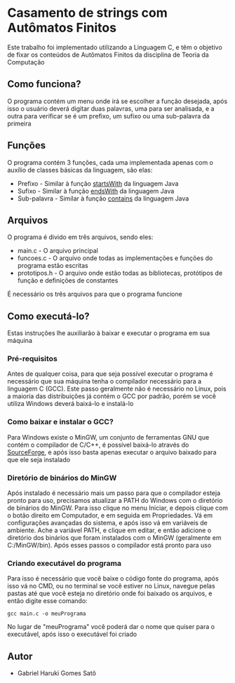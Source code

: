 # Casamento de strings com Autômatos Finitos

Este trabalho foi implementado utilizando a Linguagem C, e têm o objetivo de fixar os conteúdos de Autômatos Finitos da disciplina de Teoria da Computação

## Como funciona?

O programa contém um menu onde irá se escolher a função desejada, após isso o usuário deverá digitar duas palavras, uma para ser analisada, e a outra para verificar se é um prefixo, um sufixo ou uma sub-palavra da primeira

## Funções

O programa contém 3 funções, cada uma implementada apenas com o auxílio de classes básicas da linguagem, são elas:

* Prefixo - Similar à função [startsWith](https://docs.oracle.com/javase/10/docs/api/java/lang/String.html#startsWith(java.lang.String)) da linguagem Java
* Sufixo - Similar à função [endsWith](https://docs.oracle.com/javase/10/docs/api/java/lang/String.html#endsWith(java.lang.String)) da linguagem Java
* Sub-palavra - Similar à função [contains](https://docs.oracle.com/javase/10/docs/api/java/lang/String.html#contains(java.lang.CharSequence)) da linguagem Java

## Arquivos

O programa é divido em três arquivos, sendo eles:

* main.c - O arquivo principal
* funcoes.c - O arquivo onde todas as implementações e funções do programa estão escritas
* prototipos.h - O arquivo onde estão todas as bibliotecas, protótipos de função e definições de constantes

É necessário os três arquivos para que o programa funcione

## Como executá-lo?

Estas instruções lhe auxiliarão à baixar e executar o programa em sua máquina

### Pré-requisitos

Antes de qualquer coisa, para que seja possível executar o programa é necessário que sua máquina tenha o compilador necessário para a linguagem C (GCC). Este passo geralmente não é necessário no Linux, pois a maioria das distribuições já contém o GCC por padrão, porém se você utiliza Windows deverá baixá-lo e instalá-lo

### Como baixar e instalar o GCC?

Para Windows existe o MinGW, um conjunto de ferramentas GNU que contém o compilador de C/C++, é possível baixá-lo através do [SourceForge](https://sourceforge.net/projects/mingw/files/), e após isso basta apenas executar o arquivo baixado para que ele seja instalado

### Diretório de binários do MinGW

Após instalado é necessário mais um passo para que o compilador esteja pronto para uso, precisamos atualizar a PATH do Windows com o diretório de binários do MinGW. Para isso clique no menu Iniciar, e depois clique com o botão direito em Computador, e em seguida em Propriedades. Vá em configurações avançadas do sistema, e após isso vá em variáveis de ambiente. Ache a variável PATH, e clique em editar, e então adicione o diretório dos binários que foram instalados com o MinGW (geralmente em C:/MinGW/bin). Após esses passos o compilador está pronto para uso

### Criando executável do programa

Para isso é necessário que você baixe o código fonte do programa, após isso vá no CMD, ou no terminal se você estiver no Linux, navegue pelas pastas até que você esteja no diretório onde foi baixado os arquivos, e então digite esse comando:

```
gcc main.c -o meuPrograma
```

No lugar de "meuPrograma" você poderá dar o nome que quiser para o executável, após isso o executável foi criado

## Autor

* Gabriel Haruki Gomes Satô
